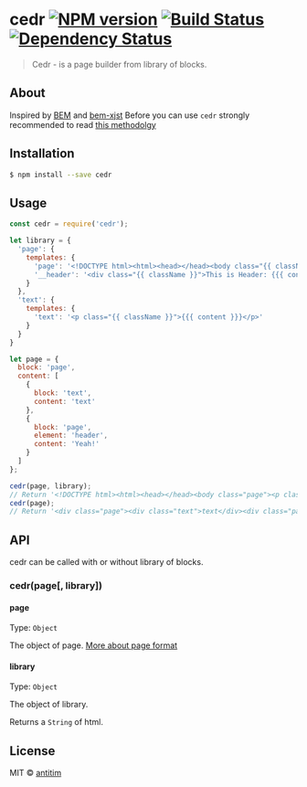 # cedr [![NPM version][npm-image]][npm-url] [![Build Status][travis-image]][travis-url] [![Dependency Status][daviddm-image]][daviddm-url]

> Cedr - is a page builder from library of blocks.

## About

Inspired by [BEM](https://en.bem.info/) and [bem-xjst](https://github.com/bem/bem-xjst)
Before you can use `cedr` strongly recommended to read [this methodolgy](https://en.bem.info/methodology/quick-start/)

## Installation

```sh
$ npm install --save cedr
```

## Usage

```js
const cedr = require('cedr');

let library = {
  'page': {
    templates: {
      'page': '<!DOCTYPE html><html><head></head><body class="{{ className }}">{{{ content }}}</body></html>',
      '__header': '<div class="{{ className }}">This is Header: {{{ content }}}</div>'
    }
  },
  'text': {
    templates: {
      'text': '<p class="{{ className }}">{{{ content }}}</p>'
    }
  }
}

let page = {
  block: 'page',
  content: [
    {
      block: 'text',
      content: 'text'
    },
    {
      block: 'page',
      element: 'header',
      content: 'Yeah!'
    }
  ]
};

cedr(page, library); 
// Return '<!DOCTYPE html><html><head></head><body class="page"><p class="text">text</p><div class="page__header">This is Header: Yeah!</div></body></html>'
cedr(page); 
// Return '<div class="page"><div class="text">text</div><div class="page__header">Yeah!</div></div>'

```
## API
cedr can be called with or without library of blocks.

### cedr(page[, library])

#### page
Type: `Object`

The object of page. [More about page format](docs/page.md)

#### library
Type: `Object`

The object of library.

Returns a `String` of html.


## License

MIT © [antitim](http://vk.com/antitim)


[npm-image]: https://badge.fury.io/js/cedr.svg
[npm-url]: https://npmjs.org/package/cedr
[travis-image]: https://travis-ci.org/antitim/cedr.svg?branch=master
[travis-url]: https://travis-ci.org/antitim/cedr
[daviddm-image]: https://david-dm.org/antitim/cedr.svg?theme=shields.io
[daviddm-url]: https://david-dm.org/antitim/cedr
